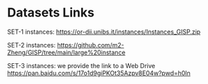 # Datasets Links


SET-1 instances: https://or-dii.unibs.it/instances/Instances_GISP.zip

SET-2 instances: https://github.com/m2-Zheng/GISP/tree/main/large%20instance

SET-3 instances: we provide the link to a Web Drive https://pan.baidu.com/s/17o1d9giPKOt35Azpv8E04w?pwd=h0ln
